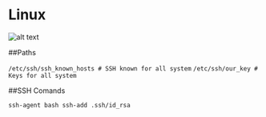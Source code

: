 # Linux
![alt text](https://camo.githubusercontent.com/4f7bcbde79d2436966d771e4c7fdcf7e60fb1a34/68747470733a2f2f692e696d6775722e636f6d2f4f6f5931734b682e706e67)

##Paths

`/etc/ssh/ssh_known_hosts # SSH known for all system`
`/etc/ssh/our_key # Keys for all system`

##SSH Comands

`ssh-agent bash
ssh-add .ssh/id_rsa`
